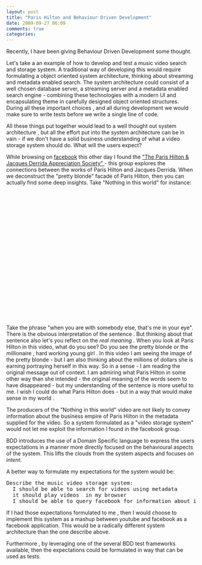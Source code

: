 ```yaml
---
layout: post
title: "Paris Hilton and Behaviour Driven Development"
date: 2009-09-27 06:09
comments: true 
categories: 
---
```

Recently, I have been giving Behaviour Driven Development some thought.

Let's take a an example of how to develop and test a  music video search and storage  system. A traditional way of developing this would require formulating a object oriented system architecture, thinking about streaming and metadata enabled search. The system architecture could consist  of a well chosen database server, a streaming server and a metadata enabled search engine - combining these technologies with a modern UI  and encapsulating theme in carefully designed object oriented structures. During all these important choices , and all during development we would make sure to write tests before we write a single line of code.

All these things put together would lead to a well thought out system architecture , but all the effort put into the system architecture can be in vain - if we don't have a solid business understanding of what a video storage system should do. What will the users expect?

While browsing on <a href="http://www.facebook.com">facebook</a> this other day I found the <a href="http://www.facebook.com/group.php?gid=5299495387">"The Paris Hilton &amp; Jacques Derrida Appreciation Society" </a> - this group explores the connections between the works of Paris Hilton and Jacques Derrida. When we deconstruct the "pretty blonde" facade of Paris Hilton, then you can actually find some deep insights. Take "Nothing in this world" for instance:

<object width="560" height="340"><param name="movie" value="http://www.youtube.com/v/32DwYTRmmto&amp;hl=en&amp;fs=1&amp;" /><param name="allowFullScreen" value="true" /><param name="allowscriptaccess" value="always" /><embed type="application/x-shockwave-flash" width="560" height="340" src="http://www.youtube.com/v/32DwYTRmmto&amp;hl=en&amp;fs=1&amp;" allowfullscreen="true" allowscriptaccess="always"></embed></object>

Take the phrase "when you are with somebody else, that's me in your eye".  There is the obvious interpretation of the sentence .  But thinking about that sentence also let's you reflect on the <em>real meaning</em> . When you look at Paris Hilton in this video, what do you see? Do you see the pretty blonde or the millionaire , hard working young girl . In this video I am seeing the image of the pretty blonde - but I am also thinking about the millions of dollars she is earning portraying herself in this way.  So in a sense - I am reading the original message out of context. I am admiring what Paris Hilton in some other way than she intended - the original meaning of the words seem to have disappeared - but my understanding of the sentence is more useful to me.  I wish I could do what Paris Hilton does - but in a way that would make sense in my world .

The producers of the "Nothing in this world" video are not likely to convey information about the business empire of Paris Hilton in the metadata supplied for the video. So a system formulated as a "video storage system" would not let me exploit the information I found in the facebook group.

BDD introduces the use of a Domain Specific language to express the users expectations in a manner more directly focused on the behavioural aspects of the system. This lifts the clouds from the system aspects and focuses on <em>intent</em>.

A better way to formulate my expectations for the system would be:
<pre>Describe the music video storage system:
  I should be able to search for videos using metadata
  it should play videos  in my browser
  I should be able to query facebook for information about it</pre>
If I had those expectations formulated to me , then I would choose to implement this system as a mashup between youtube and facebook as a facebook application. This would be a radically different system architecture than the one describe above.

Furthermore , by leveraging one of the several BDD test frameworks available, then the expectations could be formulated in way that can be used as tests.